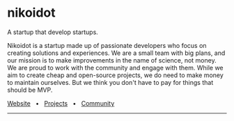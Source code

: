 <h1>nikoidot</h1>

A startup that develop startups.

Nikoidot is a startup made up of passionate developers who focus on creating solutions and experiences. We are a small team with big plans, and our mission is to make improvements in the name of science, not money. We are proud to work with the community and engage with them. While we aim to create cheap and open-source projects, we do need to make money to maintain ourselves. But we think you don't have to pay for things that should be MVP.

<a href="https://nikoi.tech">Website</a>
<span>&nbsp;&nbsp;•&nbsp;&nbsp;</span>
<a href="https://nikoi.tech/projects">Projects</a>
<span>&nbsp;&nbsp;•&nbsp;&nbsp;</span>
<a href="https://discord.gg/pCXEJPzGF8">Community</a>
<hr/>
